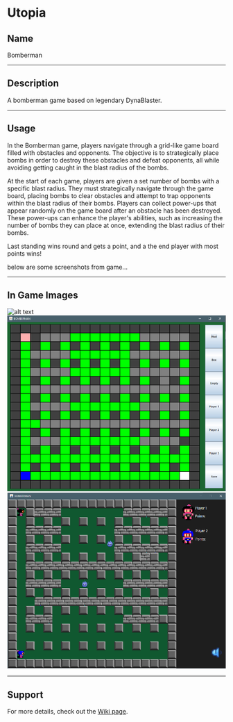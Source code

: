# Utopia


## Name
Bomberman

___
## Description
A bomberman game based on legendary DynaBlaster.

___
## Usage
In the Bomberman game, players navigate through a grid-like game board filled with obstacles and opponents. The objective is to strategically place bombs in order to destroy these obstacles and defeat opponents, all while avoiding getting caught in the blast radius of the bombs.

At the start of each game, players are given a set number of bombs with a specific blast radius. They must strategically navigate through the game board, placing bombs to clear obstacles and attempt to trap opponents within the blast radius of their bombs.
Players can collect power-ups that appear randomly on the game board after an obstacle has been destroyed. These power-ups can enhance the player's abilities, such as increasing the number of bombs they can place at once, extending the blast radius of their bombs.

Last standing wins round and gets a point, and a the end player with most points wins!


below are some screenshots from game...
___

## In Game Images
![alt text](src/media/userinterface.png "UI")
![alt text](src/media/leveleditor.png "LEVEL EDITOR")
![alt text](src/media/gameplay.png "GAMEPLAY")

___
## Support
For more details, check out the [Wiki page](https://szofttech.inf.elte.hu/software-technology-2024/group-1/lightning/-/wikis/Multiplayer-Bomberman). 

